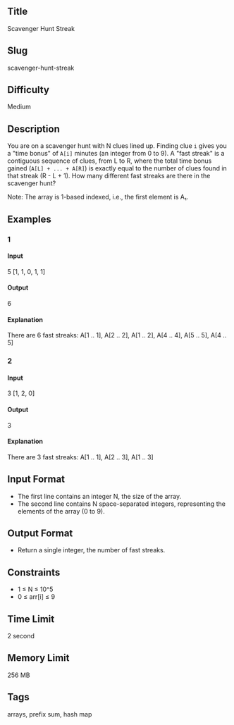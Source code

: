 ## Title

Scavenger Hunt Streak

## Slug

scavenger-hunt-streak

## Difficulty

Medium

## Description

You are on a scavenger hunt with N clues lined up. Finding clue `i` gives you a "time bonus" of `A[i]` minutes (an integer from 0 to 9).
A "fast streak" is a contiguous sequence of clues, from L to R, where the total time bonus gained (`A[L] + ... + A[R]`) is exactly equal to the number of clues found in that streak (R - L + 1).
How many different fast streaks are there in the scavenger hunt?

Note: The array is 1-based indexed, i.e., the first element is A₁.

## Examples

### 1

#### Input

5
[1, 1, 0, 1, 1]

#### Output

6

#### Explanation

There are 6 fast streaks: A[1 .. 1], A[2 .. 2], A[1 .. 2], A[4 .. 4], A[5 .. 5], A[4 .. 5]

### 2

#### Input

3
[1, 2, 0]

#### Output

3

#### Explanation

There are 3 fast streaks: A[1 .. 1], A[2 .. 3], A[1 .. 3]

## Input Format

- The first line contains an integer N, the size of the array. 
- The second line contains N space-separated integers, representing the elements of the array (0 to 9).

## Output Format

- Return a single integer, the number of fast streaks.

## Constraints

- 1 ≤ N ≤ 10^5
- 0 ≤ arr[i] ≤ 9

## Time Limit

2 second

## Memory Limit

256 MB

## Tags

arrays, prefix sum, hash map